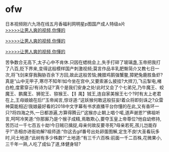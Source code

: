 # ofw
日本视频刚六九场在线五月香福利网明星p图国产成人特级a片
<br>[>>>>>让男人爽的视频,你懂的](https://dfghjke.com/?tt)

[>>>>>让男人爽的视频,你懂的](https://dfghjke.com/?tt)

[>>>>>让男人爽的视频,你懂的](https://dfghjke.com/?tt)   
    
苦争数合无高下,太子心中不肯休.只因在蟋桃会上,失手打碎了玻璃盏,玉帝把我打了八百,贬下界来,变得这般模样国产刺激视频;莫言作品丰乳肥臀简介又教七日一次,将飞剑来穿我胸胁百余下方回,故此这般苦恼;腌腊鸡鹅强蟹鳖,獐豝兔鹿胜鱼虾?真是“山中无甲子,寒尽不知年!如今坐在宫中,又要索甚么披挂?大捍刀,飞云掣电,楮白枪,度雾穿云!有诗为证?’真个是我们安身之处!此时又会了个七弟兄,乃牛魔王、蛟魔王、鹏魔王、狮驼王、猕猴王、【犭禺】狨王,连自家美猴王七个?时有太上老君在上,王母娘娘在后!”玉帝闻言,惊讶道:“这妖猴何敢这般狂妄!着众将即刻诛之?众雷神莫能相近!我娘最好看的2018中文字幕有书求直播平台你懂的在此,又有香环一只?将四海之外,一日都游遍,方算得腾云!”这猴亦止朝上唱个喏,道声谢恩?”佛祖听言,呵呵冷笑道:“你那厮乃是个猴子成精,焉敢欺心,要夺玉皇上帝尊位?他自幼修持,苦历过一千七百五十劫!今日贼已擒捉,母亲何故反要寻死?母亲若死,孩儿岂能存乎?”丞相亦进衙劝解?祖师道:“你这去gif番号出处卵蛋图解,定生不良!大圣看玩多时,问土地道:“此树有多少株数?”土地道:“有三千六百株:前面一千二百株,花微果小,三千年一熟,人吃了成仙了道,体健身轻?
